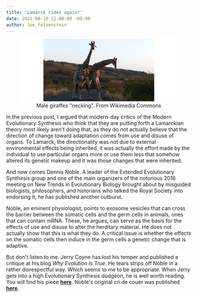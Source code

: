 ```yaml
---
title: 'Lamarck rides again?'
date: 2022-08-10 12:00:00 -08:00
author: Joe Felsenstein
---
```


<figure>
<div align="center">
<img src="/uploads/2022/Giraffes_male_necking2.jpg" alt="[Image of giraffes "necking" from Wikimedia Commons]"/>
</div>
  <figcaption><div align="center">Male giraffes "necking".  From Wikimedia Commons</figcaption>
</figure>

<p>
</p>

In the previous post, I argued that modern-day critics of the Modern Evolutionary 
Synthesis who think that they are putting forth a Lamarckian theory most likely
aren't doing that, as they do not actually believe that the direction of change 
toward adaptation comes from use and disuse of organs.  To Lamarck, the 
directionality was not due to external environmental effects being inherited, 
it was actually the effort made by the individual to use particular organs more or use them 
less that somehow altered its genetic makeup and it was those changes that were inherited.

And now comes Dennis Noble.  A leader of the Extended Evolutionary Synthesis 
group and one of the main organizers of the notorious 2016 meeting on New Trends 
in Evolutionary Biology brought about by misguided biologists, philosophers, and
historians who talked the Royal Society into endorsing it, he has published 
another outburst.

Noble, an eminent physiologist, points to exosome vesicles that can cross the 
barrier between the somatic cells and the germ cells in animals, ones that can
contain mRNA.  These, he argues, can serve as the basis for the effects of use 
and disuse to alter the herditary material.  He does not actually show that this 
is what they do.  A critical issue is whether the effects on the somatic cells 
then induce in the germ cells a genetic change that is adaptive.

But don't listen to me.  Jerry Coyne has lost his temper and published a 
critique at his blog _Why Evolution Is True_. He tears strips off Noble in a rather 
disrespectful way.  Which seems to me to be appropriate.  When Jerry gets into 
a high Evolutionary Synthesis dudgeon, he is well worth reading.  You will 
find his piece [__here__](https://whyevolutionistrue.com/2022/08/07/denis-noble-goes-after-darwinian-evolution-again-scores-own-goal/).  Noble's original cri de couer was published  
[__here__](https://iai.tv/articles/denis-noble-the-broken-paradigm-of-neo-darwinism-auid-2210).   
